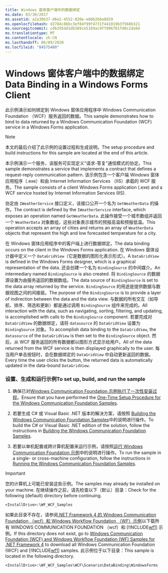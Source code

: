 ```yaml
---
title: Windows 窗体客户端中的数据绑定
ms.date: 03/30/2017
ms.assetid: a2a30b37-d6e2-4552-820e-e60b2bbe8829
ms.openlocfilehash: d2784c86bc3ef84f99f4731f441019b3f568b321
ms.sourcegitcommit: cdb295dd1db589ce5169ac9ff096f01fd0c2da9d
ms.translationtype: MT
ms.contentlocale: zh-CN
ms.lasthandoff: 06/09/2020
ms.locfileid: "84575480"
---
```

# <a name="data-binding-in-a-windows-forms-client"></a><span data-ttu-id="2e978-102">Windows 窗体客户端中的数据绑定</span><span class="sxs-lookup"><span data-stu-id="2e978-102">Data Binding in a Windows Forms Client</span></span>
<span data-ttu-id="2e978-103">此示例演示如何绑定到 Windows 窗体应用程序中 Windows Communication Foundation （WCF）服务返回的数据。</span><span class="sxs-lookup"><span data-stu-id="2e978-103">This sample demonstrates how to bind to data returned by a Windows Communication Foundation (WCF) service in a Windows Forms application.</span></span>  
  
> [!NOTE]
> <span data-ttu-id="2e978-104">本文的最后介绍了此示例的设置过程和生成说明。</span><span class="sxs-lookup"><span data-stu-id="2e978-104">The setup procedure and build instructions for this sample are located at the end of this article.</span></span>  
  
 <span data-ttu-id="2e978-105">本示例演示一个服务，该服务可实现定义“请求-答复”通信模式的协定。</span><span class="sxs-lookup"><span data-stu-id="2e978-105">This sample demonstrates a service that implements a contract that defines a request-reply communication pattern.</span></span> <span data-ttu-id="2e978-106">该示例包含一个客户端 Windows 窗体应用程序（.exe）和由 Internet Information Services （IIS）承载的 WCF 服务。</span><span class="sxs-lookup"><span data-stu-id="2e978-106">The sample consists of a client Windows Forms application (.exe) and a WCF service hosted by Internet Information Services (IIS).</span></span>  
  
 <span data-ttu-id="2e978-107">协定由 `IWeatherService` 接口定义，该接口公开一个名为 `GetWeatherData` 的操作。</span><span class="sxs-lookup"><span data-stu-id="2e978-107">The contract is defined by the `IWeatherService` interface, which exposes an operation named `GetWeatherData`.</span></span> <span data-ttu-id="2e978-108">此操作接受一个城市数组并返回一个 `WeatherData` 对象数组，这些对象表示城市的预报高温和预报低温。</span><span class="sxs-lookup"><span data-stu-id="2e978-108">This operation accepts an array of cities and returns an array of `WeatherData` objects that represent the high and low forecasted temperature for a city.</span></span>  
  
 <span data-ttu-id="2e978-109">在 Windows 窗体应用程序中的客户端上进行数据绑定。</span><span class="sxs-lookup"><span data-stu-id="2e978-109">The data binding occurs on the client in the Windows Forms application.</span></span> <span data-ttu-id="2e978-110">在 Windows 窗体设计器中定义一个 `DataGridView`（它是数据的图形化表示形式）。</span><span class="sxs-lookup"><span data-stu-id="2e978-110">A `DataGridView` is defined in the Windows Forms designer, which is a graphical representation of the data.</span></span> <span data-ttu-id="2e978-111">还会创建一个名为 `BindingSource` 的中间媒介。</span><span class="sxs-lookup"><span data-stu-id="2e978-111">An intermediary named `BindingSource` is also created.</span></span> <span data-ttu-id="2e978-112">将 `BindingSource` 的数据源设置为由服务返回的数据数组。</span><span class="sxs-lookup"><span data-stu-id="2e978-112">The data source of `BindingSource` is set to the data array returned by the service.</span></span> <span data-ttu-id="2e978-113">`BindingSource` 的用途是提供数据与数据视图之间的间接层。</span><span class="sxs-lookup"><span data-stu-id="2e978-113">The purpose of the `BindingSource` is to provide a layer of indirection between the data and the data view.</span></span> <span data-ttu-id="2e978-114">与数据的所有交互（如导航、排序、筛选和更新）都是通过调用 `BindingSource` 组件来完成的。</span><span class="sxs-lookup"><span data-stu-id="2e978-114">All interaction with the data, such as navigating, sorting, filtering, and updating, is accomplished with calls to the `BindingSource` component.</span></span> <span data-ttu-id="2e978-115">若要完成对 `DataGridView` 的数据绑定，请将 `datasource` 的 `DataGridView` 设置为 `BindingSource` 对象。</span><span class="sxs-lookup"><span data-stu-id="2e978-115">To accomplish data binding to the `DataGridView`, the `datasource` of the `DataGridView` is then set to the `BindingSource` object.</span></span> <span data-ttu-id="2e978-116">然后，从 WCF 服务返回的所有数据都以图形方式显示给用户。</span><span class="sxs-lookup"><span data-stu-id="2e978-116">All of the data returned from the WCF service is then displayed graphically to the user.</span></span>  <span data-ttu-id="2e978-117">每当用户单击按钮时，会在数据绑定的 `DataGridView` 中自动更新返回的数据。</span><span class="sxs-lookup"><span data-stu-id="2e978-117">Every time the user clicks the button, the returned data is automatically updated in the data-bound `DataGridView`.</span></span>  
  
### <a name="to-set-up-build-and-run-the-sample"></a><span data-ttu-id="2e978-118">设置、生成和运行示例</span><span class="sxs-lookup"><span data-stu-id="2e978-118">To set up, build, and run the sample</span></span>  
  
1. <span data-ttu-id="2e978-119">确保已对[Windows Communication Foundation 示例执行了一次性安装过程](one-time-setup-procedure-for-the-wcf-samples.md)。</span><span class="sxs-lookup"><span data-stu-id="2e978-119">Ensure that you have performed the [One-Time Setup Procedure for the Windows Communication Foundation Samples](one-time-setup-procedure-for-the-wcf-samples.md).</span></span>  
  
2. <span data-ttu-id="2e978-120">若要生成 C# 或 Visual Basic .NET 版本的解决方案，请按照 [Building the Windows Communication Foundation Samples](building-the-samples.md)中的说明进行操作。</span><span class="sxs-lookup"><span data-stu-id="2e978-120">To build the C# or Visual Basic .NET edition of the solution, follow the instructions in [Building the Windows Communication Foundation Samples](building-the-samples.md).</span></span>  
  
3. <span data-ttu-id="2e978-121">若要以单机配置或跨计算机配置来运行示例，请按照[运行 Windows Communication Foundation 示例](running-the-samples.md)中的说明进行操作。</span><span class="sxs-lookup"><span data-stu-id="2e978-121">To run the sample in a single- or cross-machine configuration, follow the instructions in [Running the Windows Communication Foundation Samples](running-the-samples.md).</span></span>  
  
> [!IMPORTANT]
> <span data-ttu-id="2e978-122">您的计算机上可能已安装这些示例。</span><span class="sxs-lookup"><span data-stu-id="2e978-122">The samples may already be installed on your machine.</span></span> <span data-ttu-id="2e978-123">在继续操作之前，请先检查以下（默认）目录：</span><span class="sxs-lookup"><span data-stu-id="2e978-123">Check for the following (default) directory before continuing.</span></span>  
>
> `<InstallDrive>:\WF_WCF_Samples`  
>
> <span data-ttu-id="2e978-124">如果此目录不存在，请参阅[.NET Framework 4 的 Windows Communication Foundation （wcf）和 Windows Workflow Foundation （WF）示例](https://www.microsoft.com/download/details.aspx?id=21459)以下载所有 WINDOWS COMMUNICATION FOUNDATION （wcf）和 [!INCLUDE[wf1](../../../../includes/wf1-md.md)] 示例。</span><span class="sxs-lookup"><span data-stu-id="2e978-124">If this directory does not exist, go to [Windows Communication Foundation (WCF) and Windows Workflow Foundation (WF) Samples for .NET Framework 4](https://www.microsoft.com/download/details.aspx?id=21459) to download all Windows Communication Foundation (WCF) and [!INCLUDE[wf1](../../../../includes/wf1-md.md)] samples.</span></span> <span data-ttu-id="2e978-125">此示例位于以下目录：</span><span class="sxs-lookup"><span data-stu-id="2e978-125">This sample is located in the following directory.</span></span>  
>
> `<InstallDrive>:\WF_WCF_Samples\WCF\Scenario\DataBinding\WindowsForms`  
